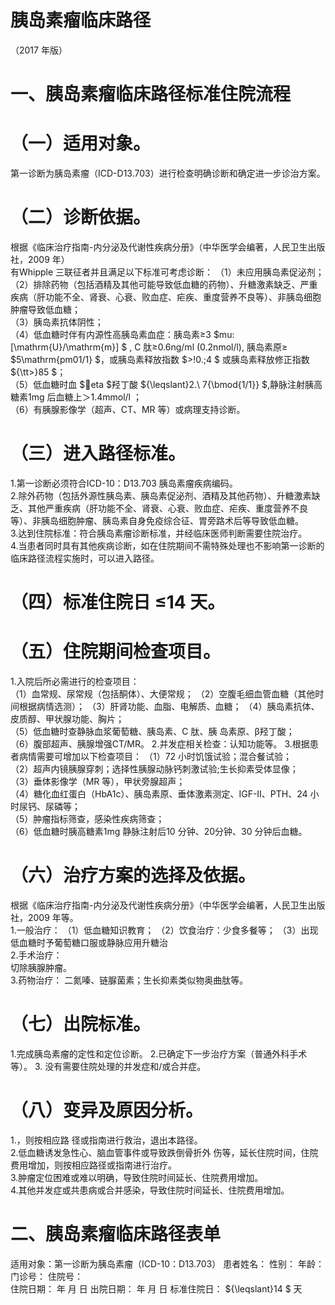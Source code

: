 # 胰岛素瘤临床路径  
（2017 年版）  
# 一、胰岛素瘤临床路径标准住院流程  
# （一）适用对象。  
第一诊断为胰岛素瘤（ICD-D13.703）进行检查明确诊断和确定进一步诊治方案。  
# （二）诊断依据。  
根据《临床治疗指南-内分泌及代谢性疾病分册》（中华医学会编著，人民卫生出版社，2009 年）  
有Whipple 三联征者并且满足以下标准可考虑诊断： （1）未应用胰岛素促泌剂；  
（2）排除药物（包括酒精及其他可能导致低血糖的药物）、升糖激素缺乏、严重疾病（肝功能不全、肾衰、心衰、败血症、疟疾、重度营养不良等）、非胰岛细胞肿瘤导致低血糖；  
（3）胰岛素抗体阴性；  
（4）低血糖时伴有内源性高胰岛素血症：胰岛素≥3 $mu\:[\mathrm{U}/\mathrm{m}] $ , C 肽≥0.6ng/ml (0.2nmol/l), 胰岛素原≥ $5\mathrm{pm01/1} $，或胰岛素释放指数 $>\!0.\;4 $ 或胰岛素释放修正指数 ${\tt>}85 $；  
（5）低血糖时血 $eta $羟丁酸 ${\leqslant}2.\ 7{\bmod{1/1}} $,静脉注射胰高糖素1mg 后血糖上＞1.4mmol/l ；  
（6）有胰腺影像学（超声、CT、MR 等）或病理支持诊断。  
# （三）进入路径标准。  
1.第一诊断必须符合ICD-10：D13.703 胰岛素瘤疾病编码。  
2.除外药物（包括外源性胰岛素、胰岛素促泌剂、酒精及其他药物）、升糖激素缺乏、其他严重疾病（肝功能不全、肾衰、心衰、败血症、疟疾、重度营养不良等）、非胰岛细胞肿瘤、胰岛素自身免疫综合征、胃旁路术后等导致低血糖。  
3.达到住院标准：符合胰岛素瘤诊断标准，并经临床医师判断需要住院治疗。  
4.当患者同时具有其他疾病诊断，如在住院期间不需特殊处理也不影响第一诊断的临床路径流程实施时，可以进入路径。  
# （四）标准住院日 ≤14 天。  
# （五）住院期间检查项目。  
1.入院后所必需进行的检查项目：  
（1）血常规、尿常规（包括酮体）、大便常规； （2）空腹毛细血管血糖（其他时间根据病情选测）； （3）肝肾功能、血脂、电解质、血糖； （4）胰岛素抗体、皮质醇、甲状腺功能、胸片；  
（5）低血糖时查静脉血浆葡萄糖、胰岛素、C 肽、胰 岛素原、β羟丁酸；  
（6）腹部超声、胰腺增强CT/MR。 2.并发症相关检查：认知功能等。  3.根据患者病情需要可增加以下检查项目： （1）72 小时饥饿试验；混合餐试验；  
（2）超声内镜胰腺穿刺；选择性胰腺动脉钙刺激试验;生长抑素受体显像；  
（3）垂体影像学（MR 等），甲状旁腺超声；  
（4）糖化血红蛋白（HbA1c）、胰岛素原、垂体激素测定、IGF-II、PTH、24 小时尿钙、尿磷等；  
（5）肿瘤指标筛查，感染性疾病筛查；  
（6）低血糖时胰高糖素1mg 静脉注射后10 分钟、20分钟、30 分钟后血糖。  
# （六）治疗方案的选择及依据。  
根据《临床治疗指南-内分泌及代谢性疾病分册》（中华医学会编著，人民卫生出版社，2009 年等。  
1.一般治疗： （1）低血糖知识教育； （2）饮食治疗：少食多餐等； （3）出现低血糖时予葡萄糖口服或静脉应用升糖治  
2.手术治疗：  
切除胰腺肿瘤。  
3.药物治疗： 二氮嗪、链脲菌素；生长抑素类似物奥曲肽等。  
# （七）出院标准。  
1.完成胰岛素瘤的定性和定位诊断。 2.已确定下一步治疗方案（普通外科手术等）。 3. 没有需要住院处理的并发症和/或合并症。  
# （八）变异及原因分析。  
1.，则按相应路 径或指南进行救治，退出本路径。  
2.低血糖诱发急性心、脑血管事件或导致跌倒骨折外 伤等，延长住院时间，住院费用增加，则按相应路径或指南进行治疗。  
3.肿瘤定位困难或难以明确，导致住院时间延长、住院费用增加。  
4.其他并发症或共患病或合并感染，导致住院时间延长、住院费用增加。  
# 二、胰岛素瘤临床路径表单  
适用对象：第一诊断为胰岛素瘤（ICD-10：D13.703） 患者姓名：        性别：     年龄：    门诊号：        住院号：  
住院日期：   年  月  日    出院日期：  年  月  日   标准住院日： ${\leqslant}14 $ 天  
